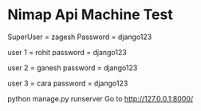 # Nimap Api Machine Test

SuperUser = zagesh
Password = django123

user 1 = rohit
password = django123

user 2 = ganesh
password = django123

user 3 = cara
password = django123

python manage.py runserver
Go to http://127.0.0.1:8000/
